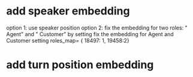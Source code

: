 # add speaker embedding
option 1: use speaker position
option 2: fix the embedding for two roles: " Agent" and " Customer" by setting 
fix the embedding for Agent and Customer
setting roles_map= { 18497: 1, 19458:2}

# add turn position embedding